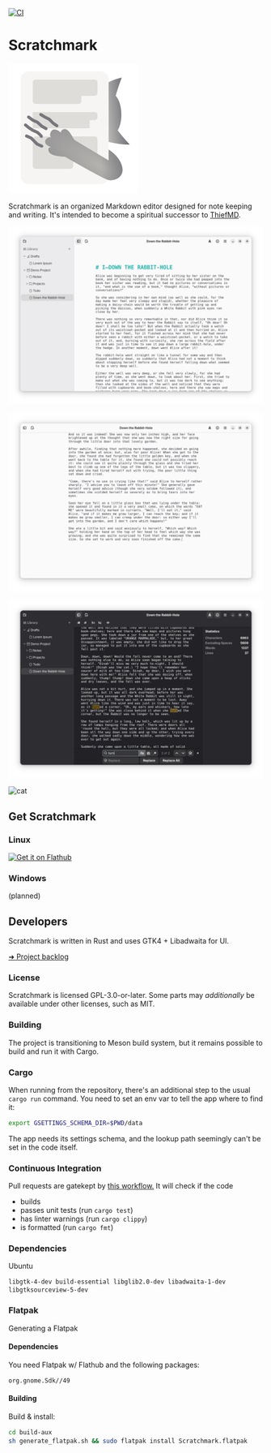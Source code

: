 [![CI](https://github.com/sevonj/scratchmark/actions/workflows/ci.yml/badge.svg)](https://github.com/sevonj/scratchmark/actions/workflows/ci.yml)

# Scratchmark

![app icon](data/icons/hicolor/scalable/apps/org.scratchmark.Scratchmark.svg)

Scratchmark is an organized Markdown editor designed for note keeping and writing. It's intended to become a spiritual successor to [ThiefMD](https://github.com/kmwallio/ThiefMD/).

![screenshot](data/screenshots/screenshot_a_light.png)

![screenshot](data/screenshots/screenshot_b_light.png)

![screenshot](data/screenshots/screenshot_c_dark.png)

![cat](https://github.com/user-attachments/assets/aaa7b417-5e2f-4a87-ad9b-aa29591d6bcd)

## Get Scratchmark

### Linux

<a href='https://flathub.org/apps/org.scratchmark.Scratchmark'>
<img height='48' alt='Get it on Flathub' src='https://flathub.org/api/badge?svg&locale=en'/>
</a>

### Windows

(planned)

## Developers

Scratchmark is written in Rust and uses GTK4 + Libadwaita for UI.

[➜ Project backlog](https://github.com/users/sevonj/projects/20)

### License

Scratchmark is licensed GPL-3.0-or-later. Some parts may *additionally* be available under other licenses, such as MIT.

### Building

The project is transitioning to Meson build system, but it remains possible to build and run it with Cargo.

### Cargo

When running from the repository, there's an additional step to the usual `cargo run` command. You need to set an env var to tell the app where to find it:

```sh
export GSETTINGS_SCHEMA_DIR=$PWD/data
```

The app needs its settings schema, and the lookup path seemingly can't be set in the code itself.

### Continuous Integration

Pull requests are gatekept by [this workflow.](https://github.com/sevonj/scratchmark/blob/master/.github/workflows/rust.yml) It will check if the code

- builds
- passes unit tests (run `cargo test`)
- has linter warnings (run `cargo clippy`)
- is formatted (run `cargo fmt`)

### Dependencies

Ubuntu

```
libgtk-4-dev build-essential libglib2.0-dev libadwaita-1-dev libgtksourceview-5-dev
```

### Flatpak

Generating a Flatpak

#### Dependencies

You need Flatpak w/ Flathub and the following packages:

```
org.gnome.Sdk//49
```

#### Building

Build & install:

```sh
cd build-aux
sh generate_flatpak.sh && sudo flatpak install Scratchmark.flatpak
```
